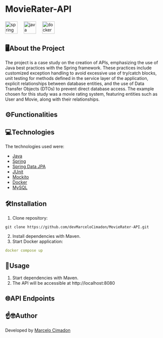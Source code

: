 # MovieRater-API
###

<div>
  <img src="https://cdn.simpleicons.org/spring/6DB33F" height="40" alt="spring logo"  />
  <img width="12" />
  <img src="https://cdn.jsdelivr.net/gh/devicons/devicon/icons/java/java-original.svg" height="40" alt="java logo"  />
  <img width="12" />
  <img src="https://cdn.simpleicons.org/docker/2496ED" height="40" alt="docker logo"  />
</div>

###

## 🖥️About the Project
The project is a case study on the creation of APIs, emphasizing the use of Java best practices with the Spring framework. These practices include customized exception handling to avoid excessive use of try/catch blocks, unit testing for methods defined in the service layer of the application, explicit relationships between database entities, and the use of Data Transfer Objects (DTOs) to prevent direct database access. The example chosen for this study was a movie rating system, featuring entities such as User and Movie, along with their relationships.

## ⚙️Functionalities

## 💻Technologies
The technologies used were:
- [Java](https://www.java.com/pt-BR/)
- [Spring](https://spring.io)
- [Spring Data JPA](https://docs.spring.io/spring-data/jpa/reference/index.html)
- [JUnit](https://junit.org/junit5/)
- [Mockito](https://site.mockito.org)
- [Docker](https://www.docker.com)
- [MySQL](https://www.mysql.com)

## 🛠️Installation

1. Clone repository:
````git bash
git clone https://github.com/devMarceloCimadon/MovieRater-API.git
````
2. Install dependencies with Maven.
3. Start Docker application:
````yaml
docker compose up
````

## 🔧Usage

1. Start dependencies with Maven.
2. The API will be accessible at http://localhost:8080

## 🌐API Endpoints

## ☝️🤓Author

Developed by [Marcelo Cimadon](https://github.com/devMarceloCimadon)
